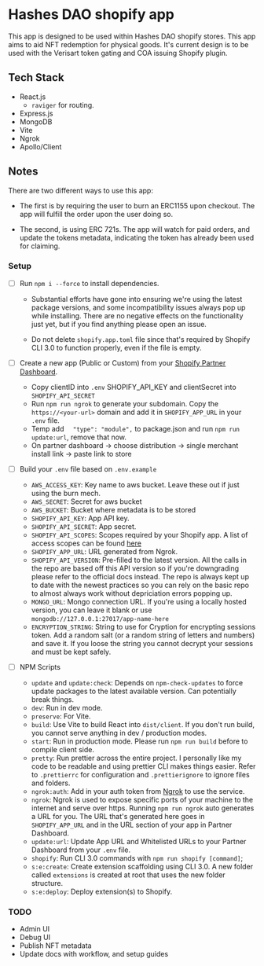 # Hashes DAO shopify app

This app is designed to be used within Hashes DAO shopify stores. This app aims to aid NFT redemption for physical goods. It's current design is to be used with the Verisart token gating and COA issuing Shopify plugin.

## Tech Stack

- React.js
  - `raviger` for routing.
- Express.js
- MongoDB
- Vite
- Ngrok
- Apollo/Client

## Notes

There are two different ways to use this app:

- The first is by requiring the user to burn an ERC1155 upon checkout. The app will fulfill the order upon the user doing so.

- The second, is using ERC 721s. The app will watch for paid orders, and update the tokens metadata, indicating the token has already been used for claiming.

### Setup

- [ ] Run `npm i --force` to install dependencies.

  - Substantial efforts have gone into ensuring we're using the latest package versions, and some incompatibility issues always pop up while installing. There are no negative effects on the functionality just yet, but if you find anything please open an issue.

  - Do not delete `shopify.app.toml` file since that's required by Shopify CLI 3.0 to function properly, even if the file is empty.

- [ ] Create a new app (Public or Custom) from your [Shopify Partner Dashboard](https://partners.shopify.com).

  - Copy clientID into `.env` SHOPIFY_API_KEY and clientSecret into `SHOPIFY_API_SECRET`
  - Run `npm run ngrok` to generate your subdomain. Copy the `https://<your-url>` domain and add it in `SHOPIFY_APP_URL` in your `.env` file.
  - Temp add `  "type": "module",` to package.json and run `npm run update:url`, remove that now.
  - On partner dashboard -> choose distribution -> single merchant install link -> paste link to store

- [ ] Build your `.env` file based on `.env.example`

  - `AWS_ACCESS_KEY`: Key name to aws bucket. Leave these out if just using the burn mech.
  - `AWS_SECRET`: Secret for aws bucket
  - `AWS_BUCKET`: Bucket where metadata is to be stored
  - `SHOPIFY_API_KEY`: App API key.
  - `SHOPIFY_API_SECRET`: App secret.
  - `SHOPIFY_API_SCOPES`: Scopes required by your Shopify app. A list of access scopes can be found [here](https://shopify.dev/api/usage/access-scopes)
  - `SHOPIFY_APP_URL`: URL generated from Ngrok.
  - `SHOPIFY_API_VERSION`: Pre-filled to the latest version. All the calls in the repo are based off this API version so if you're downgrading please refer to the official docs instead. The repo is always kept up to date with the newest practices so you can rely on the basic repo to almost always work without depriciation errors popping up.
  - `MONGO_URL`: Mongo connection URL. If you're using a locally hosted version, you can leave it blank or use `mongodb://127.0.0.1:27017/app-name-here`
  - `ENCRYPTION_STRING`: String to use for Cryption for encrypting sessions token. Add a random salt (or a random string of letters and numbers) and save it. If you loose the string you cannot decrypt your sessions and must be kept safely.

- [ ] NPM Scripts

  - `update` and `update:check`: Depends on `npm-check-updates` to force update packages to the latest available version. Can potentially break things.
  - `dev`: Run in dev mode.
  - `preserve`: For Vite.
  - `build`: Use Vite to build React into `dist/client`. If you don't run build, you cannot serve anything in dev / production modes.
  - `start`: Run in production mode. Please run `npm run build` before to compile client side.
  - `pretty`: Run prettier across the entire project. I personally like my code to be readable and using prettier CLI makes things easier. Refer to `.prettierrc` for configuration and `.prettierignore` to ignore files and folders.
  - `ngrok:auth`: Add in your auth token from [Ngrok](https://ngrok.com) to use the service.
  - `ngrok`: Ngrok is used to expose specific ports of your machine to the internet and serve over https. Running `npm run ngrok` auto generates a URL for you. The URL that's generated here goes in `SHOPIFY_APP_URL` and in the URL section of your app in Partner Dashboard.
  - `update:url`: Update App URL and Whitelisted URLs to your Partner Dashboard from your `.env` file.
  - `shopify`: Run CLI 3.0 commands with `npm run shopify [command]`;
  - `s:e:create`: Create extension scaffolding using CLI 3.0. A new folder called `extensions` is created at root that uses the new folder structure.
  - `s:e:deploy`: Deploy extension(s) to Shopify.

### TODO

- Admin UI
- Debug UI
- Publish NFT metadata
- Update docs with workflow, and setup guides
